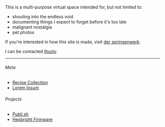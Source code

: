 This is a multi-purpose virtual space intended for, but not limited to:

- shouting into the endless void
- documenting things I expect to forget before it's too late
- malignant nostalgia
- pet photos

If you're interested in how this site is made, visit [der springenwerk](/meta/der-springenwerk.html).

I can be contacted [thusly](mailto:jeremy@0x4A.org?subject=Hi!).

---

###### Meta
- [Recipe Collection](/meta/recipes.html)
- [Lorem Ipsum](/meta/lorem-ipsum.html)

###### Projects
- [Publi.sh](https://www.github.com/subcurmudgeon/publi.sh)
- [Hexbright Firmware](https://www.github.com/subcurmudgeon/hexbright-firmware)